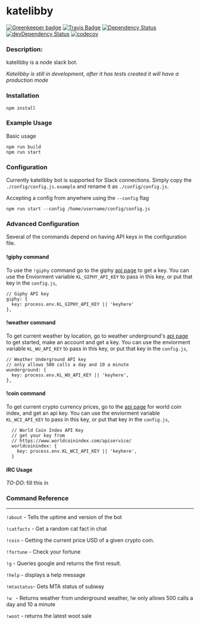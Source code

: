katelibby
=========

[![Greenkeeper badge](https://badges.greenkeeper.io/wh-iterabb-it/katelibby.svg)](https://greenkeeper.io/)
[![Travis Badge](https://travis-ci.org/wh-iterabb-it/katelibby.svg?branch=development)](https://travis-ci.org/wh-iterabb-it/katelibby)
[![Dependency Status](https://img.shields.io/david/wh-iterabb-it/katelibby.svg?style=flat)](https://david-dm.org/wh-iterabb-it/katelibby#info=Dependencies)
[![devDependency Status](https://img.shields.io/david/dev/wh-iterabb-it/katelibby.svg?style=flat)](https://david-dm.org/wh-iterabb-it/katelibby#info=devDependencies)
[![codecov](https://codecov.io/gh/wh-iterabb-it/katelibby/branch/development/graph/badge.svg)](https://codecov.io/gh/wh-iterabb-it/katelibby)

### Description:

katelibby is a node slack bot.

*Katelibby is still in development, after it has tests created it will have a production mode*

### Installation

```
npm install
```
### Example Usage

Basic usage
```
npm run build
npm run start
```

### Configuration

Currently katelibby bot is supported for Slack connections.
Simply copy the `./config/config.js.example` and rename it as `./config/config.js`.

Accepting a config from anywhere using the `--config` flag
```
npm run start --config /home/username/config/config.js
```

### Advanced Configuration

Several of the commands depend on having API keys in the configuration file.

#### !giphy command


To use the `!giphy` command go to the giphy [api page](https://api.giphy.com/) to get a key.
You can use the Enviorment variable `KL_GIPHY_API_KEY` to pass in this key, or put that key in the `config.js`,
```
// Giphy API key
giphy: {
  key: process.env.KL_GIPHY_API_KEY || 'keyhere'
},
```

#### !weather command

To get current weather by location, go to weather underground's [api page](https://www.wunderground.com/weather/api/) to get started, make an account and get a key.
You can use the enviorment variable `KL_WU_API_KEY` to pass in this key, or put that key in the `config.js`,

```  
// Weather Underground API key
// only allows 500 calls a day and 10 a minute
wunderground: {
  key: process.env.KL_WU_API_KEY || 'keyhere',
},
```

#### !coin command

To get current crypto currency prices, go to the [api page](https://www.worldcoinindex.com/apiservice/) for world coin index, and get an api key.
You can use the enviorment variable `KL_WCI_API_KEY` to pass in this key, or put that key in the `config.js`,

```
  // World Coin Index API Key
  // get your key from
  // https://www.worldcoinindex.com/apiservice/
  worldcoinindex: {
    key: process.env.KL_WCI_API_KEY || 'keyhere',
  }
```

#### IRC Usage

*TO-DO*: fill this in

### Command Reference
---

`!about`    - Tells the uptime and version of the bot

`!catfacts` - Get a random cat fact in chat

`!coin`     - Getting the current price USD of a given crypto coin.

`!fortune`  - Check your fortune

`!g`        - Queries google and returns the first result.

`!help`     - displays a help message

`!mtastatus`- Gets MTA status of subway

`!w `       - Returns weather from underground weather,  !w only allows 500 calls a day and 10 a minute

`!woot`     - returns the latest woot sale

